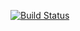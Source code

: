 [![Build Status](https://travis-ci.org/NickolasDePiton/Binary-Search-Tree.svg?branch=master)](https://travis-ci.org/NickolasDePiton/Binary-Search-Tree)
